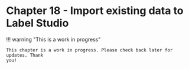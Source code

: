 # Chapter 18 - Import existing data to Label Studio

!!! warning "This is a work in progress"

    This chapter is a work in progress. Please check back later for updates. Thank
    you!
